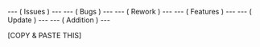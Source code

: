 --- ( Issues ) ---
--- ( Bugs ) ---
--- ( Rework ) ---
--- ( Features ) ---
--- ( Update ) ---
--- ( Addition ) ---

[COPY & PASTE THIS]
